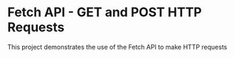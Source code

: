 # Fetch API - GET and POST HTTP Requests

This project demonstrates the use of the Fetch API to make HTTP requests